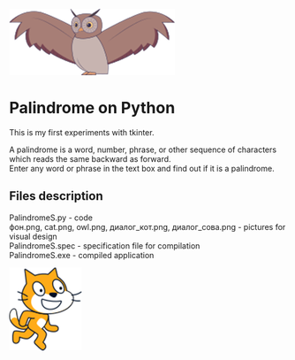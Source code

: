 ![ss](/tkinter/palindrome/owl.png)
# Palindrome on Python

This is my first experiments with tkinter.  

A palindrome is a word, number, phrase, or other sequence of characters which reads the same backward as forward.  
Enter any word or phrase in the text box and find out if it is a palindrome.

## Files description
PalindromeS.py - code  
фон.png, cat.png, owl.png, диалог_кот.png, диалог_сова.png - pictures for visual design  
PalindromeS.spec - specification file for compilation  
PalindromeS.exe - compiled application  

![ss](/tkinter/palindrome/cat.png)
